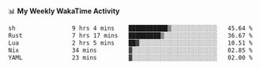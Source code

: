 <!--
**stamp711/stamp711** is a ✨ _special_ ✨ repository because its `README.md` (this file) appears on your GitHub profile.

Here are some ideas to get you started:

- 🔭 I’m currently working on ...
- 🌱 I’m currently learning ...
- 👯 I’m looking to collaborate on ...
- 🤔 I’m looking for help with ...
- 💬 Ask me about ...
- 📫 How to reach me: ...
- 😄 Pronouns: ...
- ⚡ Fun fact: ...
-->

📊 **My Weekly WakaTime Activity**

<!--START_SECTION:waka-->

```txt
sh                9 hrs 4 mins    ███████████▒░░░░░░░░░░░░░   45.64 %
Rust              7 hrs 17 mins   █████████▒░░░░░░░░░░░░░░░   36.67 %
Lua               2 hrs 5 mins    ██▓░░░░░░░░░░░░░░░░░░░░░░   10.51 %
Nix               34 mins         ▓░░░░░░░░░░░░░░░░░░░░░░░░   02.85 %
YAML              23 mins         ▓░░░░░░░░░░░░░░░░░░░░░░░░   02.00 %
```

<!--END_SECTION:waka-->
